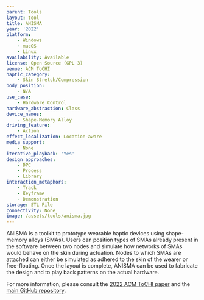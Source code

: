 ```yaml
---
parent: Tools
layout: tool
title: ANISMA
year: '2022'
platform:
    - Windows
    - macOS
    - Linux
availability: Available
license: Open Source (GPL 3)
venue: ACM ToCHI
haptic_category:
    - Skin Stretch/Compression
body_position:
    - N/A
use_case:
    - Hardware Control
hardware_abstraction: Class
device_names:
    - Shape-Memory Alloy
driving_feature:
    - Action
effect_localization: Location-aware
media_support:
    - None
iterative_playback: 'Yes'
design_approaches:
    - DPC
    - Process
    - Library
interaction_metaphors:
    - Track
    - Keyframe
    - Demonstration
storage: STL File
connectivity: None
image: /assets/tools/anisma.jpg
---
```

ANISMA is a toolkit to prototype wearable haptic devices using shape-memory alloys (SMAs).
Users can position types of SMAs already present in the software between two nodes and simulate how networks of SMAs would behave on the skin during actuation.
Nodes to which SMAs are attached can either be simulated as adhered to the skin of the wearer or free-floating.
Once the layout is complete, ANISMA can be used to fabricate the design and to play back patterns on the actual hardware.

For more information, please consult the [2022 ACM ToCHI paper](https://doi.org/10.1145/3490497) and the [main GitHub repository](https://github.com/augmented-human-lab/ANISMA).
